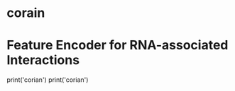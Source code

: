 # corain
Feature Encoder for RNA-associated Interactions
========
  print('corian')
  print('corian')

